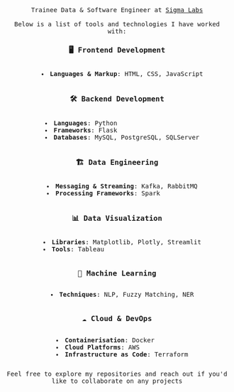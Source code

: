 <p align="center">
  <samp>
    Trainee Data & Software Engineer at
    <a href="https://www.sigmalabs.co.uk/">Sigma Labs</a>
    <br><br>
    Below is a list of tools and technologies I have worked with:
    <br>
  </samp>
</p>

<div align="center">
  <samp>
  
### 🖥️ Frontend Development
<ul style="list-style-position: inside; text-align: left; display: inline-block;">
  <li><strong>Languages & Markup</strong>: HTML, CSS, JavaScript</li>
</ul>

### 🛠️ Backend Development
<ul style="list-style-position: inside; text-align: left; display: inline-block;">
  <li><strong>Languages</strong>: Python</li>
  <li><strong>Frameworks</strong>: Flask</li>
  <li><strong>Databases</strong>: MySQL, PostgreSQL, SQLServer</li>
</ul>

### 🏗️ Data Engineering
<ul style="list-style-position: inside; text-align: left; display: inline-block;">
  <li><strong>Messaging & Streaming</strong>: Kafka, RabbitMQ</li>
  <li><strong>Processing Frameworks</strong>: Spark</li>
</ul>

### 📊 Data Visualization
<ul style="list-style-position: inside; text-align: left; display: inline-block;">
  <li><strong>Libraries</strong>: Matplotlib, Plotly, Streamlit</li>
  <li><strong>Tools</strong>: Tableau</li>
</ul>

### 🤖 Machine Learning
<ul style="list-style-position: inside; text-align: left; display: inline-block;">
  <li><strong>Techniques</strong>: NLP, Fuzzy Matching, NER</li>
</ul>

### ☁️ Cloud & DevOps
<ul style="list-style-position: inside; text-align: left; display: inline-block;">
  <li><strong>Containerisation</strong>: Docker</li>
  <li><strong>Cloud Platforms</strong>: AWS</li>
  <li><strong>Infrastructure as Code</strong>: Terraform</li>
</ul>

  </samp>
</div>

<p align="center">
  <samp>
    Feel free to explore my repositories and reach out if you'd like to collaborate on any projects
  </samp>
</p>
